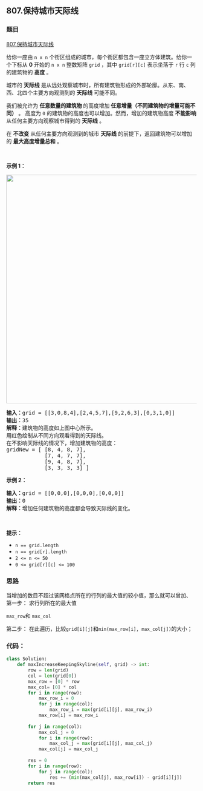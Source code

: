 ## 807.保持城市天际线

### 题目

[807.保持城市天际线](https://leetcode-cn.com/problems/max-increase-to-keep-city-skyline/)

<div class="notranslate"><p>给你一座由 <code>n x n</code> 个街区组成的城市，每个街区都包含一座立方体建筑。给你一个下标从 <strong>0</strong> 开始的 <code>n x n</code> 整数矩阵 <code>grid</code> ，其中 <code>grid[r][c]</code> 表示坐落于 <code>r</code> 行 <code>c</code> 列的建筑物的 <strong>高度</strong> 。</p>

<p>城市的 <strong>天际线</strong> 是从远处观察城市时，所有建筑物形成的外部轮廓。从东、南、西、北四个主要方向观测到的 <strong>天际线</strong> 可能不同。</p>

<p>我们被允许为 <strong>任意数量的建筑物 </strong>的高度增加<strong> 任意增量（不同建筑物的增量可能不同）</strong> 。 高度为 <code>0</code> 的建筑物的高度也可以增加。然而，增加的建筑物高度 <strong>不能影响</strong> 从任何主要方向观察城市得到的 <strong>天际线</strong> 。</p>

<p>在 <strong>不改变</strong> 从任何主要方向观测到的城市 <strong>天际线</strong> 的前提下，返回建筑物可以增加的 <strong>最大高度增量总和</strong> 。</p>

<p>&nbsp;</p>

<p><strong>示例 1：</strong></p>
<img style="width: 700px; height: 603px;" src="https://assets.leetcode.com/uploads/2021/06/21/807-ex1.png" alt="">
<pre><strong>输入：</strong>grid = [[3,0,8,4],[2,4,5,7],[9,2,6,3],[0,3,1,0]]
<strong>输出：</strong>35
<strong>解释：</strong>建筑物的高度如上图中心所示。
用红色绘制从不同方向观看得到的天际线。
在不影响天际线的情况下，增加建筑物的高度：
gridNew = [ [8, 4, 8, 7],
            [7, 4, 7, 7],
            [9, 4, 8, 7],
            [3, 3, 3, 3] ]
</pre>

<p><strong>示例 2：</strong></p>

<pre><strong>输入：</strong>grid = [[0,0,0],[0,0,0],[0,0,0]]
<strong>输出：</strong>0
<strong>解释：</strong>增加任何建筑物的高度都会导致天际线的变化。
</pre>

<p>&nbsp;</p>

<p><strong>提示：</strong></p>

<ul>
	<li><code>n == grid.length</code></li>
	<li><code>n == grid[r].length</code></li>
	<li><code>2 &lt;= n &lt;= 50</code></li>
	<li><code>0 &lt;= grid[r][c] &lt;= 100</code></li>
</ul>
</div>


### 思路

当增加的数目不超过该网格点所在的行列的最大值的较小值，那么就可以曾加、
第一步： 求行列所在的最大值

`max_row`和 `max_col`

第二步：
在此遍历，比较`grid[i][j]`和`min(max_row[i], max_col[j])`的大小；

### 代码：

```python
class Solution:
    def maxIncreaseKeepingSkyline(self, grid) -> int:
        row = len(grid)
        col = len(grid[0])
        max_row = [0] * row
        max_col= [0] * col
        for i in range(row):
            max_row_i = 0
            for j in range(col):
                max_row_i = max(grid[i][j], max_row_i)
            max_row[i] = max_row_i
        
        for j in range(col):
            max_col_j = 0
            for i in range(row):
                max_col_j = max(grid[i][j], max_col_j)
            max_col[j] = max_col_j
        
        res = 0
        for i in range(row):
            for j in range(col):
                res += (min(max_col[j], max_row[i]) - grid[i][j])
        return res

```
